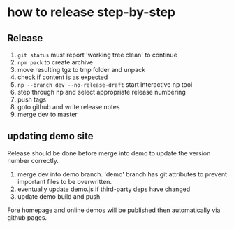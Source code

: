 # how to release step-by-step

## Release
1. `git status` must report 'working tree clean' to continue
2. `npm pack` to create archive
3. move resulting tgz to tmp folder and unpack
4. check if content is as expected
5. `np --branch dev --no-release-draft` start interactive np tool
6. step through np and select appropriate release numbering
7. push tags
8. goto github and write release notes
9. merge dev to master

## updating demo site

Release should be done before merge into demo to update the version number correctly.

1. merge dev into demo branch. 'demo' branch has git attributes to prevent important files to be overwritten.
2. eventually update demo.js if third-party deps have changed
3. update demo build and push

Fore homepage and online demos will be published then automatically
via github pages.


